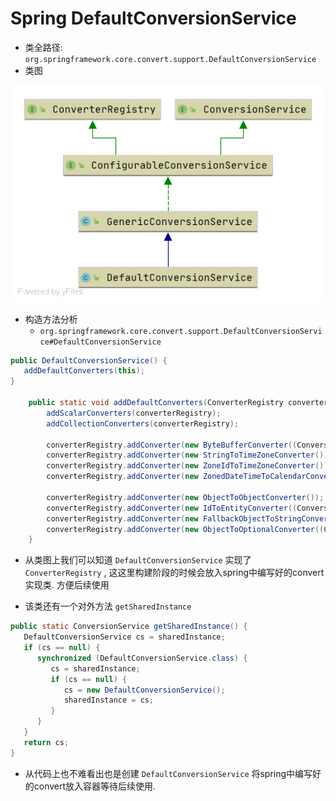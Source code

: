 # Spring DefaultConversionService

- 类全路径: `org.springframework.core.convert.support.DefaultConversionService`
- 类图

![DefaultConversionService.png](./images/DefaultConversionService.png)





- 构造方法分析
  - `org.springframework.core.convert.support.DefaultConversionService#DefaultConversionService`

```JAVA
public DefaultConversionService() {
   addDefaultConverters(this);
}

	public static void addDefaultConverters(ConverterRegistry converterRegistry) {
		addScalarConverters(converterRegistry);
		addCollectionConverters(converterRegistry);

		converterRegistry.addConverter(new ByteBufferConverter((ConversionService) converterRegistry));
		converterRegistry.addConverter(new StringToTimeZoneConverter());
		converterRegistry.addConverter(new ZoneIdToTimeZoneConverter());
		converterRegistry.addConverter(new ZonedDateTimeToCalendarConverter());

		converterRegistry.addConverter(new ObjectToObjectConverter());
		converterRegistry.addConverter(new IdToEntityConverter((ConversionService) converterRegistry));
		converterRegistry.addConverter(new FallbackObjectToStringConverter());
		converterRegistry.addConverter(new ObjectToOptionalConverter((ConversionService) converterRegistry));
	}
```



- 从类图上我们可以知道 `DefaultConversionService` 实现了`ConverterRegistry` ,  这这里构建阶段的时候会放入spring中编写好的convert实现类. 方便后续使用





- 该类还有一个对外方法 `getSharedInstance`



```java
public static ConversionService getSharedInstance() {
   DefaultConversionService cs = sharedInstance;
   if (cs == null) {
      synchronized (DefaultConversionService.class) {
         cs = sharedInstance;
         if (cs == null) {
            cs = new DefaultConversionService();
            sharedInstance = cs;
         }
      }
   }
   return cs;
}
```



- 从代码上也不难看出也是创建 `DefaultConversionService` 将spring中编写好的convert放入容器等待后续使用.